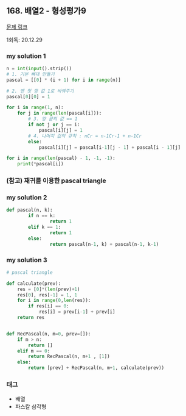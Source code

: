 ## 168. 배열2 - 형성평가9

[문제 링크](http://www.jungol.co.kr/bbs/board.php?bo_table=pbank&wr_id=68&sca=10a0)

1회독: 20.12.29



### my solution 1

```python
n = int(input().strip())
# 1. 기본 뼈대 만들기
pascal = [[0] * (i + 1) for i in range(n)]

# 2. 맨 첫 항 값 1로 바꿔주기
pascal[0][0] = 1

for i in range(1, n):
    for j in range(len(pascal[i])):
        # 3. 양 끝의 값 == 1
        if not j or j == i:
            pascal[i][j] = 1
        # 4. 나머지 값의 규칙 : nCr = n-1Cr-1 + n-1Cr
        else:
            pascal[i][j] = pascal[i-1][j - 1] + pascal[i - 1][j]

for i in range(len(pascal) - 1, -1, -1):
    print(*pascal[i])
```



### (참고) 재귀를 이용한 pascal triangle

### my solution 2

```python
def pascal(n, k):
		if n == k:
				return 1
		elif k == 1:
				return 1
		else:
				return pascal(n-1, k) + pascal(n-1, k-1)
```



### my solution 3

```python
# pascal triangle

def calculate(prev):
    res = [0]*(len(prev)+1)
    res[0], res[-1] = 1, 1
    for i in range(0,len(res)):
        if res[i] == 0:
            res[i] = prev[i-1] + prev[i]
    return res


def RecPascal(n, m=0, prev=[]):
    if m > n:
        return []
    elif m == 0:
        return RecPascal(n, m+1 , [1])
    else:
        return [prev] + RecPascal(n, m+1, calculate(prev))
```



### 태그

- 배열
- 파스칼 삼각형